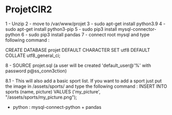 # ProjetCIR2

1 - Unzip
2 - move to /var/www/projet
3 - sudo apt-get install python3.9
4 - sudo apt-get install python3-pip
5 - sudo pip3 install mysql-connector-python
6 - sudo pip3 install pandas
7 - connect root mysql and type following command :

CREATE DATABASE projet DEFAULT CHARACTER SET utf8 DEFAULT COLLATE
utf8_general_ci;

8 - SOURCE projet.sql (a user will be created 'default_user@'%' with password p@ss_conn3ction)

8.1 - This will also add a basic sport list. If you want to add a sport just put the image in /assets/sports/ and type the following command :
INSERT INTO sports (name, picture) VALUES ('my_picture', "/assets/sports/my_picture.png");

- python : mysql-connect-python + pandas




